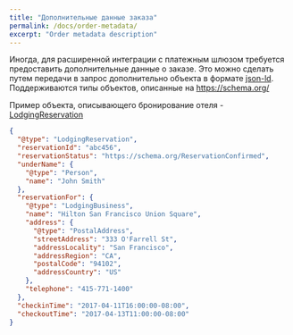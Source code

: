 ```yaml
---
title: "Дополнительные данные заказа"
permalink: /docs/order-metadata/
excerpt: "Order metadata description"
---
```


Иногда, для расширенной интеграции с платежным шлюзом требуется предоставить дополнительные данные о заказе. 
Это можно сделать путем передачи в запрос дополнительно объекта в формате [json-ld](https://json-ld.org/). Поддерживаются типы объектов, описанные на https://schema.org/

Пример объекта, описывающего бронирование отеля - [LodgingReservation](https://schema.org/LodgingReservation)
``` json
{
  "@type": "LodgingReservation",
  "reservationId": "abc456",
  "reservationStatus": "https://schema.org/ReservationConfirmed",
  "underName": {
    "@type": "Person",
    "name": "John Smith"
  },
  "reservationFor": {
    "@type": "LodgingBusiness",
    "name": "Hilton San Francisco Union Square",
    "address": {
      "@type": "PostalAddress",
      "streetAddress": "333 O'Farrell St",
      "addressLocality": "San Francisco",
      "addressRegion": "CA",
      "postalCode": "94102",
      "addressCountry": "US"
    },
    "telephone": "415-771-1400"
  },
  "checkinTime": "2017-04-11T16:00:00-08:00",
  "checkoutTime": "2017-04-13T11:00:00-08:00"
}
```

